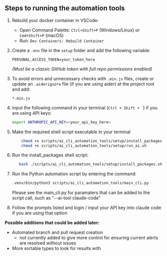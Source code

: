 ## Steps to running the automation tools

1. Rebuild your docker container in VSCode:
    - Open Command Palette: `Ctrl+Shift+P` (Windows/Linux) or `Cmd+Shift+P` (macOS)
    - Run: 
    `Dev Containers: Rebuild Container`

2. Create a `.env` file in the `setup` folder and add the following variable:  
    ```env
    PERSONAL_ACCESS_TOKEN=your_token_here
    ```
    *(Must be a classic GitHub token with full repo permissions enabled)*

3. To avoid errors and unnecessary checks with `.min.js` files, create or update an `.aiderignore` file (if you are using aider) at the project root and add:  
    ```
    *.min.js
    ```

4. Input the following command in your terminal (`Ctrl + Shift + `\`) if you are using API keys:  
    ```bash
    export ANTHROPIC_API_KEY=<your_api_key_here>
    ```
5. Make the required shell script executable in your terminal

    ```bash
        chmod +x scripts/ai_cli_automation_tools/setup/install_packages.sh
        chmod +x scripts/ai_cli_automation_tools/setup/run_ai.sh
    ```

6. Run the install_packages shell script:

     ```bash
        bash ./scripts/ai_cli_automation_tools/setup/install_packages.sh
    ```

5. Run the Python automation script by entering the command:  
    ```bash
    .venv/bin/python3 scripts/ai_cli_automation_tools/main_cli.py
    ```

    Please see the main_cli.py for paramaters that can be added to the script call, such as "--ai-tool claude-code"

6. Follow the prompts listed and login / input your API key into claude code if you are using that option

**Possible additions that could be added later:**
- Automated branch and pull request creation    
    - not currently added to give more control for ensuring current alerts are resolved without issues
- More sortable types to look for results with
